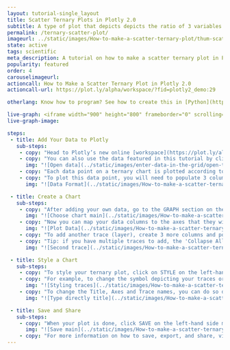 ```yaml
---
layout: tutorial-single_layout
title: Scatter Ternary Plots in Plotly 2.0
subtitle: A type of plot that depicts depicts the ratio of 3 variables on a triangular grid.
permalink: /ternary-scatter-plot/
imageurl: ../static/images/How-to-make-a-scatter-ternary-plot/thum-scatter-ternary.png
state: active
tags: scientific
meta_description: A tutorial on how to make a scatter ternary plot in Plotly 2.0.
popularity: featured
order: 4
carouselimageurl:
actioncall: How to Make a Scatter Ternary Plot in Plotly 2.0
actioncall-url: https://plot.ly/alpha/workspace/?fid=plotly2_demo:29

otherlang: Know how to program? See how to create this in [Python](https://plot.ly/python/ternary-plots/),  [Javascript](https://plot.ly/javascript/ternary-plots/) and [Matlab](https://plot.ly/matlab/ternary-plots/).

live-graph: <iframe width="900" height="800" frameborder="0" scrolling="no" src="https://plot.ly/~plotly2_demo/29.embed"></iframe>
live-graph-image:

steps:
 - title: Add Your Data to Plotly
   sub-steps:
    - copy: "Head to Plotly’s new online [workspace](https://plot.ly/alpha/workspace/) and add your data. You have the option of typing directly in the grid, uploading your file, or entering a URL of an online dataset. Plotly accepts .xls, .xlsx, or .csv files. For more information on how to enter your data, see [this](http://help.plot.ly/add-data-to-the-plotly-grid/) tutorial."
    - copy: "You can also use the data featured in this tutorial by clicking on 'Open This Data in Plotly' on the left-hand side. It'll open in your workspace."
      img: "![Open data](../static/images/enter-data-in-the-grid/open-this-data.png)"
    - copy: "Each data point on a ternary chart is plotted according to its relative composition with respects to the 3 main axes. For example, the data point (1, 2, 1) represents a data point that is made up of 25% of axis 1, 50% of axis 2, 25% of axis 3, this sums up to 100% of this point's composition with relation to axes A, B, and C."
    - copy: "To plot this data point, you will need to populate 3 columns on the grid, each column will then be mapped to one of the 3 axes. To add an additional data point to the graph, you will need to add an additional row to these 3 columns. In the example below, you can see how we would enter data to plot 4 data points onto our ternary plot."
      img: "![Data Format](../static/images/How-to-make-a-scatter-ternary-plot/data-formatting.png)"

 - title: Create a Chart
   sub-steps:
    - copy: "After adding your own data, go to the GRAPH section on the left-hand side menu of the workspace and select 'Ternary plot' from the 'Chart Type' dropdown menu."
      img: "![Choose chart main](../static/images/How-to-make-a-scatter-ternary-plot/select-ternary.png)"
    - copy: "Now you can map your data columns to the axes that they will represent on the ternary graph. Once this mapping is complete, the data points you've entered into the grid will appear on the ternary plot."
      img: "![Plot Data](../static/images/How-to-make-a-scatter-ternary-plot/data-plotting.png)"
    - copy: "To add another trace (layer), create 3 more columns and populate them with your data for the next trace. You can also reuse the same columns, if relevant, on multiple traces. Once your data for the second trace is added, you will have to map your columns to axes for the second trace, just like we did for the first trace. To do so, click on the '+Trace' button in the upper right corner of the GRAPH panel. Assign the columns you've created for the second trace to their respective A, B, C axes. You should now see two traces on your scatter ternary plot."
    - copy: "Tip: if you have multiple traces to add, the 'Collapse All' button may be useful to easily get back to the specific trace that you want to work on."
      img: "![Second trace](../static/images/How-to-make-a-scatter-ternary-plot/second-trace.png)"

 - title: Style a Chart
   sub-steps:
    - copy: "To style your ternary plot, click on STYLE on the left-hand side menu of the workspace and play around with the styling of your plot."
    - copy: "For example, to change the symbol depicting your traces or any other styling related to the data that you plotted, go to ‘Traces’ under the STYLE tab, and change the symbol associated to the points that you graphed. The 'Display' needs to be set to 'Points' in order to do so. Also, please note that certain colours and typefaces are available only with a PRO subscription. Click [here](https://plot.ly/products/cloud/) to upgrade!"
      img: "![Styling traces](../static/images/How-to-make-a-scatter-ternary-plot/styling.png)"
    - copy: "To change the Title, Axes and Trace names, you can do so directly on the graph by double-clicking on the corresponding area. Further styling is also possible under the 'Layout' and 'Axes' sections of the STYLE menu. Note that to style trace names, the 'Legend' needs to be set to visible, if it is not the case, go to the 'Legend' section under the STYLE menu and select the option 'Show'."
      img: "![Type directly title](../static/images/How-to-make-a-scatter-ternary-plot/titles.png)"

 - title: Save and Share
   sub-steps:
    - copy: "When your plot is done, click SAVE on the left-hand side menu, give your plot and grid a name, and identify them as 'Public' or 'Private'."
      img: "![Save main](../static/images/How-to-make-a-scatter-ternary-plot/save.png)"
    - copy: "For more information on how to save, export, and share, visit [this](http://help.plot.ly/save-share-and-export-in-plotly/) page!"
---
```

